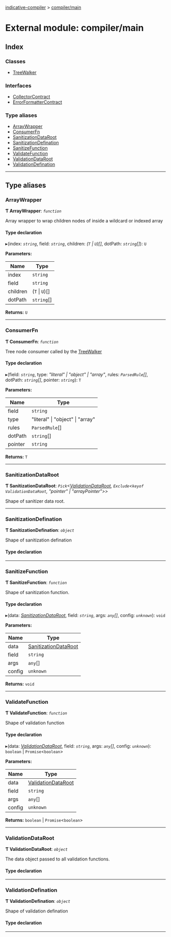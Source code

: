 [indicative-compiler](../README.md) > [compiler/main](../modules/compiler_main.md)

# External module: compiler/main

## Index

### Classes

* [TreeWalker](../classes/compiler_main.treewalker.md)

### Interfaces

* [CollectorContract](../interfaces/compiler_main.collectorcontract.md)
* [ErrorFormatterContract](../interfaces/compiler_main.errorformattercontract.md)

### Type aliases

* [ArrayWrapper](compiler_main.md#arraywrapper)
* [ConsumerFn](compiler_main.md#consumerfn)
* [SanitizationDataRoot](compiler_main.md#sanitizationdataroot)
* [SanitizationDefination](compiler_main.md#sanitizationdefination)
* [SanitizeFunction](compiler_main.md#sanitizefunction)
* [ValidateFunction](compiler_main.md#validatefunction)
* [ValidationDataRoot](compiler_main.md#validationdataroot)
* [ValidationDefination](compiler_main.md#validationdefination)

---

## Type aliases

<a id="arraywrapper"></a>

###  ArrayWrapper

**Ƭ ArrayWrapper**: *`function`*

Array wrapper to wrap children nodes of inside a wildcard or indexed array

#### Type declaration
▸(index: *`string`*, field: *`string`*, children: *(`T` \| `U`)[]*, dotPath: *`string`[]*): `U`

**Parameters:**

| Name | Type |
| ------ | ------ |
| index | `string` |
| field | `string` |
| children | (`T` \| `U`)[] |
| dotPath | `string`[] |

**Returns:** `U`

___
<a id="consumerfn"></a>

###  ConsumerFn

**Ƭ ConsumerFn**: *`function`*

Tree node consumer called by the [TreeWalker](../classes/compiler_main.treewalker.md)

#### Type declaration
▸(field: *`string`*, type: *"literal" \| "object" \| "array"*, rules: *`ParsedRule`[]*, dotPath: *`string`[]*, pointer: *`string`*): `T`

**Parameters:**

| Name | Type |
| ------ | ------ |
| field | `string` |
| type | "literal" \| "object" \| "array" |
| rules | `ParsedRule`[] |
| dotPath | `string`[] |
| pointer | `string` |

**Returns:** `T`

___
<a id="sanitizationdataroot"></a>

###  SanitizationDataRoot

**Ƭ SanitizationDataRoot**: *`Pick`<[ValidationDataRoot](compiler_main.md#validationdataroot), `Exclude`<`keyof ValidationDataRoot`, "pointer" \| "arrayPointer">>*

Shape of sanitizer data root.

___
<a id="sanitizationdefination"></a>

###  SanitizationDefination

**Ƭ SanitizationDefination**: *`object`*

Shape of sanitization defination

#### Type declaration

___
<a id="sanitizefunction"></a>

###  SanitizeFunction

**Ƭ SanitizeFunction**: *`function`*

Shape of sanitization function.

#### Type declaration
▸(data: *[SanitizationDataRoot](compiler_main.md#sanitizationdataroot)*, field: *`string`*, args: *`any`[]*, config: *`unknown`*): `void`

**Parameters:**

| Name | Type |
| ------ | ------ |
| data | [SanitizationDataRoot](compiler_main.md#sanitizationdataroot) |
| field | `string` |
| args | `any`[] |
| config | `unknown` |

**Returns:** `void`

___
<a id="validatefunction"></a>

###  ValidateFunction

**Ƭ ValidateFunction**: *`function`*

Shape of validation function

#### Type declaration
▸(data: *[ValidationDataRoot](compiler_main.md#validationdataroot)*, field: *`string`*, args: *`any`[]*, config: *`unknown`*): `boolean` \| `Promise`<`boolean`>

**Parameters:**

| Name | Type |
| ------ | ------ |
| data | [ValidationDataRoot](compiler_main.md#validationdataroot) |
| field | `string` |
| args | `any`[] |
| config | `unknown` |

**Returns:** `boolean` \| `Promise`<`boolean`>

___
<a id="validationdataroot"></a>

###  ValidationDataRoot

**Ƭ ValidationDataRoot**: *`object`*

The data object passed to all validation functions.

#### Type declaration

___
<a id="validationdefination"></a>

###  ValidationDefination

**Ƭ ValidationDefination**: *`object`*

Shape of validation defination

#### Type declaration

___

